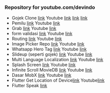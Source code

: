### Repository for youtube.com/devindo

- Gojek Clone [link](https://github.com/hifiaz/youtube-devindo/tree/gojekclone) Youtube [link](https://youtu.be/V7kDp8EwHz4) [link](https://youtu.be/Uu43XIyKSVI) [link](https://youtu.be/LyxgTw4rgaM)
- Pemilu [link](https://github.com/hifiaz/youtube-devindo/tree/pemilu) Youtube [link](https://youtu.be/AeV4LTq7HpU)
- Grab [link](https://github.com/hifiaz/youtube-devindo/tree/grab) Youtube [link](https://youtu.be/EjVgEk6sYVc)
- form validasi [link](https://github.com/hifiaz/youtube-devindo/tree/form_validasi) Youtube [link](https://youtu.be/gln3uCbsxk0)
- Routing [link](https://github.com/hifiaz/youtube-devindo/tree/routing) Youtube [link](https://youtu.be/OSSyNFay2B4)
- Image Picker Repo [link](https://github.com/hifiaz/youtube-devindo/tree/image_pic) Youtube [link](https://youtu.be/LPSXYMst7kY)
- Whatsapp Hero Tag [link](https://github.com/hifiaz/youtube-devindo/tree/whatsapp) Youtube [link](https://youtu.be/PeUsZZ-hae4)
- Slideup (seperti gojek) [link](https://github.com/hifiaz/youtube-devindo/tree/slideup) Youtube [link](https://youtu.be/Gf-MruGWlVY)
- Multi Language Localization [link](https://github.com/hifiaz/youtube-devindo/tree/multilang) Youtube [link](https://youtu.be/bNu8LpiyOYk)
- Splash Screen [link](https://github.com/hifiaz/youtube-devindo/tree/splasscreen) Youtube [link](https://youtu.be/bDrPf3TDz5A)
- Infinite Scroll MovieDB [link](https://github.com/hifiaz/youtube-devindo/tree/infinite) Youtube [link](https://youtu.be/IT3X8Mkg6eE)
- Dasar MobX [link](https://github.com/hifiaz/youtube-devindo/tree/startmobx) Youtube [link](https://youtu.be/LQeo4t9_EUs)
- Flutter Get Location of Device[link](https://github.com/hifiaz/youtube-devindo/tree/master/location_device) Youtube[link]()
- Flutter Speak [link](https://github.com/hifiaz/youtube-devindo/tree/flutter_speak)
